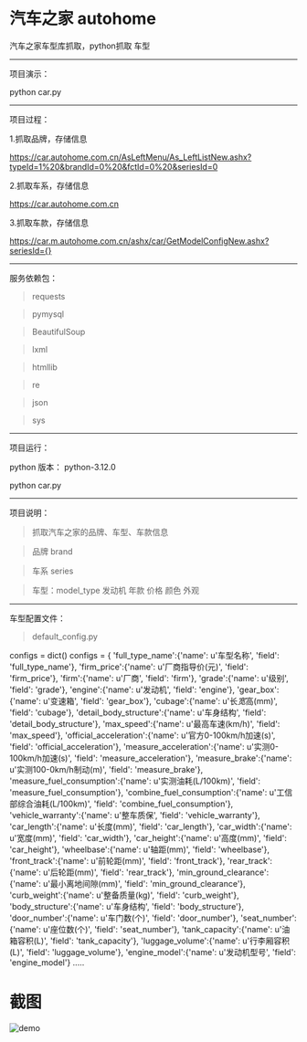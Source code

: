 # 汽车之家 autohome
汽车之家车型库抓取，python抓取 车型


----------
项目演示：

python car.py

----------
项目过程：

1.抓取品牌，存储信息

https://car.autohome.com.cn/AsLeftMenu/As_LeftListNew.ashx?typeId=1%20&brandId=0%20&fctId=0%20&seriesId=0

2.抓取车系，存储信息

https://car.autohome.com.cn

3.抓取车款，存储信息

https://car.m.autohome.com.cn/ashx/car/GetModelConfigNew.ashx?seriesId={}



----------
服务依赖包：
>requests

>pymysql

>BeautifulSoup

>lxml

>htmllib

>re

>json

>sys


----------
项目运行：

python 版本： python-3.12.0

python car.py









----------
项目说明：
>抓取汽车之家的品牌、车型、车款信息

>品牌 brand

>车系 series

>车型：model_type 发动机 年款 价格 颜色 外观


----------

车型配置文件：

>default_config.py

configs = dict()
configs = {
    'full_type_name':{'name': u'车型名称', 'field': 'full_type_name'},
    'firm_price':{'name': u'厂商指导价(元)', 'field': 'firm_price'},
    'firm':{'name': u'厂商', 'field': 'firm'},
    'grade':{'name': u'级别', 'field': 'grade'},
    'engine':{'name': u'发动机', 'field': 'engine'},
    'gear_box':{'name': u'变速箱', 'field': 'gear_box'},
    'cubage':{'name': u'长*宽*高(mm)', 'field': 'cubage'},
    'detail_body_structure':{'name': u'车身结构', 'field': 'detail_body_structure'},
    'max_speed':{'name': u'最高车速(km/h)', 'field': 'max_speed'},
    'official_acceleration':{'name': u'官方0-100km/h加速(s)', 'field': 'official_acceleration'},
    'measure_acceleration':{'name': u'实测0-100km/h加速(s)', 'field': 'measure_acceleration'},
    'measure_brake':{'name': u'实测100-0km/h制动(m)', 'field': 'measure_brake'},
    'measure_fuel_consumption':{'name': u'实测油耗(L/100km)', 'field': 'measure_fuel_consumption'},
    'combine_fuel_consumption':{'name': u'工信部综合油耗(L/100km)', 'field': 'combine_fuel_consumption'},
    'vehicle_warranty':{'name': u'整车质保', 'field': 'vehicle_warranty'},
    'car_length':{'name': u'长度(mm)', 'field': 'car_length'},
    'car_width':{'name': u'宽度(mm)', 'field': 'car_width'},
    'car_height':{'name': u'高度(mm)', 'field': 'car_height'},
    'wheelbase':{'name': u'轴距(mm)', 'field': 'wheelbase'},
    'front_track':{'name': u'前轮距(mm)', 'field': 'front_track'},
    'rear_track':{'name': u'后轮距(mm)', 'field': 'rear_track'},
    'min_ground_clearance':{'name': u'最小离地间隙(mm)', 'field': 'min_ground_clearance'},
    'curb_weight':{'name': u'整备质量(kg)', 'field': 'curb_weight'},
    'body_structure':{'name': u'车身结构', 'field': 'body_structure'},
    'door_number':{'name': u'车门数(个)', 'field': 'door_number'},
    'seat_number':{'name': u'座位数(个)', 'field': 'seat_number'},
    'tank_capacity':{'name': u'油箱容积(L)', 'field': 'tank_capacity'},
    'luggage_volume':{'name': u'行李厢容积(L)', 'field': 'luggage_volume'},
    'engine_model':{'name': u'发动机型号', 'field': 'engine_model'}
	.....

# 截图

![demo](screenprint.jpg)
